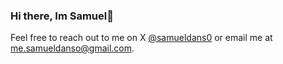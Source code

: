 ### Hi there, Im Samuel👋
<!--
I'm a software engineer specializing in full-stack blockchain (dApps) development. I mostly work with Solidity, TypeScript, and React/Next.js.
-->
<!--
Here are some of my favorite personal and open source projects:
- **auto-commit**: A Rust CLI that automatically writes commit messages for you.
- **yt-whisper**: Automatically generates subtitles for YouTube videos using OpenAI's Whisper.
- **plz-cli**: A Copilot for your terminal.
- **armchair**: A Next.js starter kit for full-stack web3 apps.
-->
Feel free to reach out to me on X [@samueldans0](https://twitter.com/samueldans0) or email me at [me.samueldanso@gmail.com](mailto:me.samueldanso@gmail.com).

